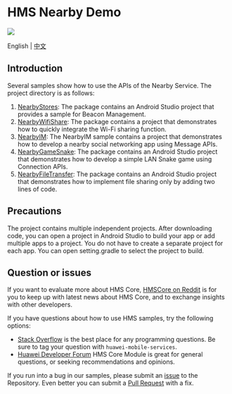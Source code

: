 # HMS Nearby Demo
[![](https://camo.githubusercontent.com/ce1c195eb2524e4e67a2e74bf6e9619555aa0913/68747470733a2f2f696d672e736869656c64732e696f2f62616467652f446f63732d686d736775696465732d627269676874677265656e)](https://developer.huawei.com/consumer/en/doc/development/HMSCore-Guides/introduction-nearby-0000001060363166)

English | [中文](https://github.com/HMS-Core/hms-nearby-demo/blob/master/README_ZH.md)

## Introduction
 Several samples show how to use the APIs of the Nearby Service. The project directory is as follows:
1. [NearbyStores](https://github.com/HMS-Core/hms-nearby-demo/tree/master/NearbyStores): The package contains an Android Studio project that provides a sample for Beacon Management.
2. [NearbyWifiShare](https://github.com/HMS-Core/hms-nearby-demo/tree/master/NearbyWifiShare): The package contains a project that demonstrates how to quickly integrate the Wi-Fi sharing function.
3. [NearbyIM](https://github.com/HMS-Core/hms-nearby-demo/tree/master/NearbyIM): The NearbyIM sample contains a project that demonstrates how to develop a nearby social networking app using Message APIs.
4. [NearbyGameSnake](https://github.com/HMS-Core/hms-nearby-demo/tree/master/NearbyGameSnake): The package contains an Android Studio project that demonstrates how to develop a simple LAN Snake game using Connection APIs.
5. [NearbyFileTransfer](https://github.com/HMS-Core/hms-nearby-demo/tree/master/NearbyFileTransfer): The package contains an Android Studio project that demonstrates how to implement file sharing only by adding two lines of code.

## Precautions
The project contains multiple independent projects. After downloading code, you can open a project in Android Studio to build your app or add multiple apps to a project. You do not have to create a separate project for each app. You can open setting.gradle to select the project to build.

## Question or issues
If you want to evaluate more about HMS Core, [HMSCore on Reddit](https://www.reddit.com/r/HuaweiDevelopers/) is for you to keep up with latest news about HMS Core, and to exchange insights with other developers.

If you have questions about how to use HMS samples, try the following options:
- [Stack Overflow](https://stackoverflow.com/questions/tagged/huawei-mobile-services) is the best place for any programming questions. Be sure to tag your question with 
`huawei-mobile-services`.
- [Huawei Developer Forum](https://forums.developer.huawei.com/forumPortal/en/home?fid=0101187876626530001) HMS Core Module is great for general questions, or seeking recommendations and opinions.

If you run into a bug in our samples, please submit an [issue](https://github.com/HMS-Core/hms-nearby-demo/issues) to the Repository. Even better you can submit a [Pull Request](https://github.com/HMS-Core/hms-nearby-demo/pulls) with a fix.
